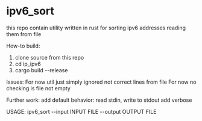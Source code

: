 # ipv6_sort
this repo contain utility written in rust for sorting ipv6 addresses reading them from file

How-to build:

1. clone source from this repo
2. cd ip_ipv6
3. cargo build --release

Issues:
For now util just simply ignored not correct lines from file
For now no checking is file not empty

Further work:
add default behavior: read stdin, write to stdout
add verbose

USAGE:
    ipv6_sort --input INPUT FILE --output OUTPUT FILE

